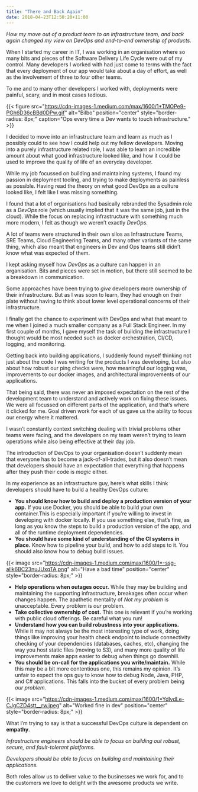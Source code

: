 ```yaml
---
title: "There and Back Again"
date: 2018-04-23T12:50:20+11:00
---
```


*How my move out of a product team to an infrastructure team, and back again changed my view on DevOps and end-to-end ownership of products.*

When I started my career in IT, I was working in an organisation where so many bits and pieces of the Software Delivery Life Cycle were out of my control. Many developers I worked with had just come to terms with the fact that every deployment of our app would take about a day of effort, as well as the involvement of three to four other teams.

To me and to many other developers I worked with, deployments were painful, scary, and in most cases tedious.

{{< figure src="https://cdn-images-1.medium.com/max/1600/1*TMOPe9-PGh6D36cBBd0DPw.gif" alt="Bilbo" position="center" style="border-radius: 8px;" caption="Ops every time a Dev wants to touch infrastructure." >}}

I decided to move into an infrastructure team and learn as much as I possibly could to see how I could help out my fellow developers. Moving into a purely infrastructure related role, I was able to learn an incredible amount about what good infrastructure looked like, and how it could be used to improve the quality of life of an everyday developer.

While my job focussed on building and maintaining systems, I found my passion in deployment tooling, and trying to make deployments as painless as possible. Having read the theory on what good DevOps as a culture looked like, I felt like I was missing something.

I found that a lot of organisations had basically rebranded the Sysadmin role as a _DevOps_ role (which usually implied that it was the same job, just in the cloud). While the focus on replacing infrastructure with something much more modern, I felt as though we weren’t exactly _DevOps._

A lot of teams were structured in their own silos as Infrastructure Teams, SRE Teams, Cloud Engineering Teams, and many other variants of the same thing, which also meant that engineers in Dev and Ops teams still didn’t know what was expected of them.

I kept asking myself how _DevOps_ as a culture can happen in an organisation. Bits and pieces were set in motion, but there still seemed to be a breakdown in communication.

Some approaches have been trying to _give_ developers more ownership of their infrastructure. But as I was soon to learn, they had enough on their plate without having to think about lower level operational concerns of their infrastructure.

I finally got the chance to experiment with DevOps and what that meant to me when I joined a much smaller company as a Full Stack Engineer. In my first couple of months, I gave myself the task of building the infrastructure I thought would be most needed such as docker orchestration, CI/CD, logging, and monitoring.

Getting back into building applications, I suddenly found myself thinking not just about the code I was writing for the products I was developing, but also about how robust our ping checks were, how meaningful our logging was, improvements to our docker images, and architectural improvements of our applications.

That being said, there was never an imposed expectation on the rest of the development team to understand and actively work on fixing these issues. We were all focussed on different parts of the application, and that’s where it clicked for me. Goal driven work for each of us gave us the ability to focus our energy where it mattered.

I wasn’t constantly context switching dealing with trivial problems other teams were facing, and the developers on my team weren’t trying to learn operations while also being effective at their day job.

The introduction of DevOps to your organisation doesn’t suddenly mean that everyone has to become a jack-of-all-trades, but it also doesn’t mean that developers should have an expectation that everything that happens after they push their code is _magic_ either.

In my experience as an infrastructure guy, here’s what skills I think developers should have to build a healthy DevOps culture:

*   **You should know how to build and deploy a production version of your app.** If you use Docker, you should be able to build your own container.This is especially important if you’re willing to invest in developing with docker locally. If you use something else, that’s fine, as long as you know the steps to build a production version of the app, and all of the runtime deployment dependencies.
*   **You should have some kind of understanding of the CI systems in place.** Know how to pipeline your build, and how to add steps to it. You should also know how to debug build issues.

{{< image src="https://cdn-images-1.medium.com/max/1600/1*-ssg-aIlk6BC23nuJUxqTA.png" alt="Have a bad time" position="center" style="border-radius: 8px;" >}}

*   **Help operations when outages occur.** While they may be building and maintaining the supporting infrastructure, breakages often occur when changes happen. The apathetic mentality of _Not my problem_ is unacceptable. Every problem is _our_ problem.
*   **Take collective ownership of cost.** This one is relevant if you’re working with public cloud offerings. Be careful what you run!
*   **Understand how you can build robustness into your applications.** While it may not always be the most interesting type of work, doing things like improving your health check endpoint to include connectivity checking of your dependencies (databases, caches, etc), changing the way you host static files (moving to S3), and many more quality of life improvements make apps easier to debug when things go downhill.
*   **You should be on-call for the applications you write/maintain.** While this may be a bit more contentious one, this remains my opinion. It’s unfair to expect the ops guy to know how to debug Node, Java, PHP, and C# applications. This falls into the bucket of every problem being _our problem._

{{< image src="https://cdn-images-1.medium.com/max/1600/1*YdlvdLe-CJgCZD4stt__rw.jpeg" alt="Worked fine in dev" position="center" style="border-radius: 8px;" >}}

What I’m trying to say is that a successful DevOps culture is dependent on **empathy**.

_Infrastructure engineers should be able to focus on building out robust, secure, and fault-tolerant platforms._

_Developers should be able to focus on building and maintaining their applications._

Both roles allow us to deliver value to the businesses we work for, and to the customers we love to delight with the awesome products we write.
